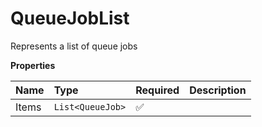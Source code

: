 # QueueJobList

Represents a list of queue jobs

**Properties**

| Name  | Type             | Required | Description |
| :---- | :--------------- | :------- | :---------- |
| Items | `List<QueueJob>` | ✅       |             |

